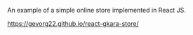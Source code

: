An example of a simple online store implemented in React JS.

https://gevorg22.github.io/react-gkara-store/
